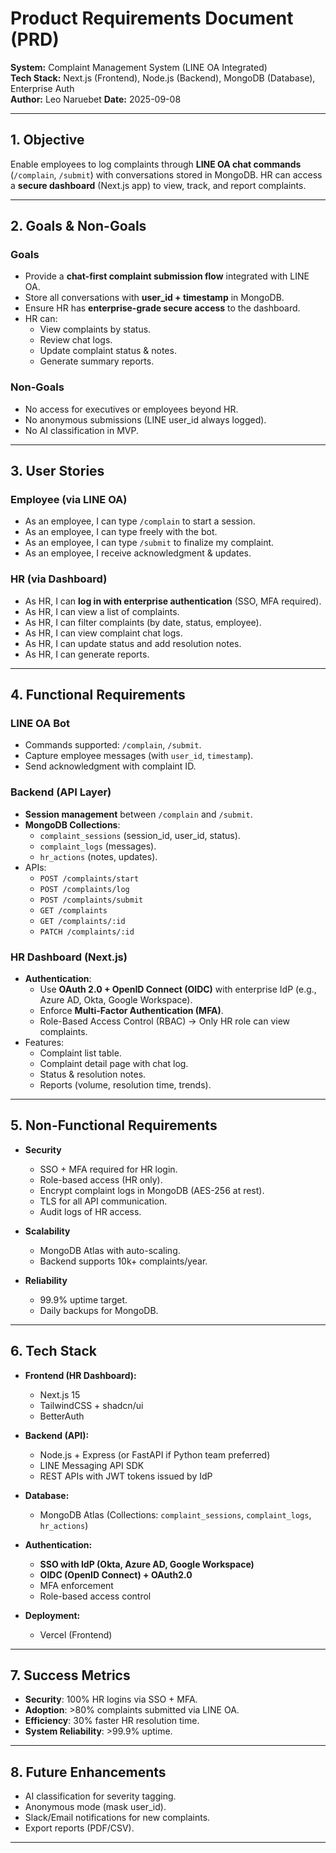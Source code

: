 # Product Requirements Document (PRD)  
**System:** Complaint Management System (LINE OA Integrated)  
**Tech Stack:** Next.js (Frontend), Node.js (Backend), MongoDB (Database), Enterprise Auth  
**Author:** Leo Naruebet
**Date:** 2025-09-08  

---

## 1. Objective  
Enable employees to log complaints through **LINE OA chat commands** (`/complain`, `/submit`) with conversations stored in MongoDB. HR can access a **secure dashboard** (Next.js app) to view, track, and report complaints.

---

## 2. Goals & Non-Goals  

### Goals  
- Provide a **chat-first complaint submission flow** integrated with LINE OA.  
- Store all conversations with **user_id + timestamp** in MongoDB.  
- Ensure HR has **enterprise-grade secure access** to the dashboard.  
- HR can:  
  - View complaints by status.  
  - Review chat logs.  
  - Update complaint status & notes.  
  - Generate summary reports.  

### Non-Goals  
- No access for executives or employees beyond HR.  
- No anonymous submissions (LINE user_id always logged).  
- No AI classification in MVP.  

---

## 3. User Stories  

### Employee (via LINE OA)  
- As an employee, I can type `/complain` to start a session.  
- As an employee, I can type freely with the bot.  
- As an employee, I can type `/submit` to finalize my complaint.  
- As an employee, I receive acknowledgment & updates.  

### HR (via Dashboard)  
- As HR, I can **log in with enterprise authentication** (SSO, MFA required).  
- As HR, I can view a list of complaints.  
- As HR, I can filter complaints (by date, status, employee).  
- As HR, I can view complaint chat logs.  
- As HR, I can update status and add resolution notes.  
- As HR, I can generate reports.  

---

## 4. Functional Requirements  

### LINE OA Bot  
- Commands supported: `/complain`, `/submit`.  
- Capture employee messages (with `user_id`, `timestamp`).  
- Send acknowledgment with complaint ID.  

### Backend (API Layer)  
- **Session management** between `/complain` and `/submit`.  
- **MongoDB Collections**:  
  - `complaint_sessions` (session_id, user_id, status).  
  - `complaint_logs` (messages).  
  - `hr_actions` (notes, updates).  
- APIs:  
  - `POST /complaints/start`  
  - `POST /complaints/log`  
  - `POST /complaints/submit`  
  - `GET /complaints`  
  - `GET /complaints/:id`  
  - `PATCH /complaints/:id`  

### HR Dashboard (Next.js)  
- **Authentication**:  
  - Use **OAuth 2.0 + OpenID Connect (OIDC)** with enterprise IdP (e.g., Azure AD, Okta, Google Workspace).  
  - Enforce **Multi-Factor Authentication (MFA)**.  
  - Role-Based Access Control (RBAC) → Only HR role can view complaints.  
- Features:  
  - Complaint list table.  
  - Complaint detail page with chat log.  
  - Status & resolution notes.  
  - Reports (volume, resolution time, trends).  

---

## 5. Non-Functional Requirements  

- **Security**  
  - SSO + MFA required for HR login.  
  - Role-based access (HR only).  
  - Encrypt complaint logs in MongoDB (AES-256 at rest).  
  - TLS for all API communication.  
  - Audit logs of HR access.  

- **Scalability** 
  - MongoDB Atlas with auto-scaling. 
  - Backend supports 10k+ complaints/year.  

- **Reliability**  
  - 99.9% uptime target.  
  - Daily backups for MongoDB.  

---

## 6. Tech Stack  

- **Frontend (HR Dashboard):**  
  - Next.js 15  
  - TailwindCSS + shadcn/ui  
  - BetterAuth  

- **Backend (API):**  
  - Node.js + Express (or FastAPI if Python team preferred)  
  - LINE Messaging API SDK  
  - REST APIs with JWT tokens issued by IdP  

- **Database:**  
  - MongoDB Atlas (Collections: `complaint_sessions`, `complaint_logs`, `hr_actions`)  

- **Authentication:**  
  - **SSO with IdP (Okta, Azure AD, Google Workspace)**  
  - **OIDC (OpenID Connect) + OAuth2.0**  
  - MFA enforcement  
  - Role-based access control  

- **Deployment:**  
  - Vercel (Frontend)  

---

## 7. Success Metrics  

- **Security**: 100% HR logins via SSO + MFA.  
- **Adoption**: >80% complaints submitted via LINE OA.  
- **Efficiency**: 30% faster HR resolution time.  
- **System Reliability**: >99.9% uptime.  

---

## 8. Future Enhancements  

- AI classification for severity tagging.  
- Anonymous mode (mask user_id).  
- Slack/Email notifications for new complaints.  
- Export reports (PDF/CSV).  

---
